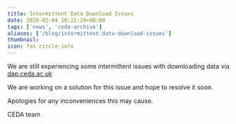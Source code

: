 ```yaml
---
title: Intermittent Data Download Issues
date: 2020-02-04 10:22:29+00:00
tags: ['news', 'ceda-archive']
aliases: ['/blog/intermittent-data-download-issues']
thumbnail: 
icon: fas circle-info
---
```


We are still experiencing some intermittent issues with downloading data via [dap.ceda.ac.uk](http://dap.ceda.ac.uk/thredds/catalog.html)


  
We are working on a solution for this issue and hope to resolve it soon.


Apologies for any inconveniences this may cause.


CEDA team


